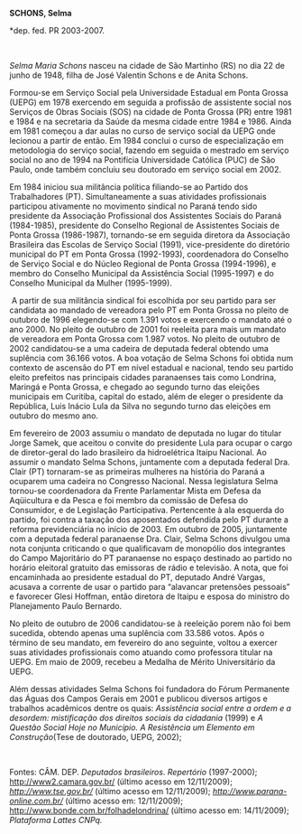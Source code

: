 **SCHONS, Selma**

\*dep. fed. PR 2003-2007.

 

*Selma Maria Schons* nasceu na cidade de São Martinho (RS) no dia 22 de
junho de 1948, filha de José Valentin Schons e de Anita Schons.

Formou-se em Serviço Social pela Universidade Estadual em Ponta Grossa
(UEPG) em 1978 exercendo em seguida a profissão de assistente social nos
Serviços de Obras Sociais (SOS) na cidade de Ponta Grossa (PR) entre
1981 e 1984 e na secretaria da Saúde da mesma cidade entre 1984 e 1986.
Ainda em 1981 começou a dar aulas no curso de serviço social da UEPG
onde lecionou a partir de então. Em 1984 conclui o curso de
especialização em metodologia do serviço social, fazendo em seguida o
mestrado em serviço social no ano de 1994 na Pontifícia Universidade
Católica (PUC) de São Paulo, onde também concluiu seu doutorado em
serviço social em 2002.

Em 1984 iniciou sua militância política filiando-se ao Partido dos
Trabalhadores (PT). Simultaneamente a suas atividades profissionais
participou ativamente no movimento sindical no Paraná tendo sido
presidente da Associação Profissional dos Assistentes Sociais do Paraná
(1984-1985), presidente do Conselho Regional de Assistentes Sociais de
Ponta Grossa (1986-1987), tornando-se em seguida diretora da Associação
Brasileira das Escolas de Serviço Social (1991), vice-presidente do
diretório municipal do PT em Ponta Grossa (1992-1993), coordenadora do
Conselho de Serviço Social e do Núcleo Regional de Ponta Grossa
(1994-1996), e membro do Conselho Municipal da Assistência Social
(1995-1997) e do Conselho Municipal da Mulher (1995-1999).

 A partir de sua militância sindical foi escolhida por seu partido para
ser candidata ao mandado de vereadora pelo PT em Ponta Grossa no pleito
de outubro de 1996 elegendo-se com 1.391 votos e exercendo o mandato até
o ano 2000. No pleito de outubro de 2001 foi reeleita para mais um
mandato de vereadora em Ponta Grossa com 1.987 votos. No pleito de
outubro de 2002 candidatou-se a uma cadeira de deputada federal obtendo
uma suplência com 36.166 votos. A boa votação de Selma Schons foi obtida
num contexto de ascensão do PT em nível estadual e nacional, tendo seu
partido eleito prefeitos nas principais cidades paranaenses tais como
Londrina, Maringá e Ponta Grossa, e chegado ao segundo turno das
eleições municipais em Curitiba, capital do estado, além de eleger o
presidente da República, Luis Inácio Lula da Silva no segundo turno das
eleições em outubro do mesmo ano.

Em fevereiro de 2003 assumiu o mandato de deputada no lugar do titular
Jorge Samek, que aceitou o convite do presidente Lula para ocupar o
cargo de diretor-geral do lado brasileiro da hidroelétrica Itaipu
Nacional. Ao assumir o mandato Selma Schons, juntamente com a deputada
federal Dra. Clair (PT) tornaram-se as primeiras mulheres na história do
Paraná a ocuparem uma cadeira no Congresso Nacional. Nessa legislatura
Selma tornou-se coordenadora da Frente Parlamentar Mista em Defesa da
Aqüicultura e da Pesca e foi membro da comissão de Defesa do Consumidor,
e de Legislação Participativa. Pertencente à ala esquerda do partido,
foi contra a taxação dos aposentados defendida pelo PT durante a reforma
previdenciária no início de 2003. Em outubro de 2005, juntamente com a
deputada federal paranaense Dra. Clair, Selma Schons divulgou uma nota
conjunta criticando o que qualificavam de monopólio dos integrantes do
Campo Majoritário do PT paranaense no espaço destinado ao partido no
horário eleitoral gratuito das emissoras de rádio e televisão. A nota,
que foi encaminhada ao presidente estadual do PT, deputado André Vargas,
acusava a corrente de usar o partido para “alavancar pretensões
pessoais” e favorecer Glesi Hoffman, então diretora de Itaipu e esposa
do ministro do Planejamento Paulo Bernardo.

No pleito de outubro de 2006 candidatou-se à reeleição porem não foi bem
sucedida, obtendo apenas uma suplência com 33.586 votos. Após o término
de seu mandato, em fevereiro do ano seguinte, voltou a exercer suas
atividades profissionais como atuando como professora titular na UEPG.
Em maio de 2009, recebeu a Medalha de Mérito Universitário da UEPG.

Além dessas atividades Selma Schons foi fundadora do Fórum Permanente
das Águas dos Campos Gerais em 2001 e publicou diversos artigos e
trabalhos acadêmicos dentre os quais: *Assistência social entre a ordem
e a desordem: mistificação dos direitos sociais da cidadania* (1999) e
*A Questão Social Hoje no Município. A Resistência um Elemento em
Construção*(Tese de doutorado, UEPG, 2002);

 

Fontes: CÂM. DEP. *Deputados brasileiros*. *Repertório* (1997-2000);
http://www2.camara.gov.br/ (último acesso em 12/11/2009);
*http://www.tse.gov.br/* (último acesso em 12/11/2009);
*http://www.parana-online.com.br/* (último acesso em: 12/11/2009);
http://www.bonde.com.br/folhadelondrina/ (último acesso em: 14/11/2009);
*Plataforma Lattes CNPq.*
